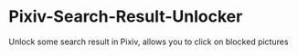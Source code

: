 # Pixiv-Search-Result-Unlocker
Unlock some search result in Pixiv, allows you to click on blocked pictures

